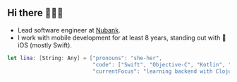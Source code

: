 ## Hi there 🙋🏽‍♀️

- Lead software engineer at <a href="https://nubank.com.br/en/">Nubank</a>.
- I work with mobile development for at least 8 years, standing out with 🍎 iOS (mostly Swift).

```swift
let lina: [String: Any] = ["pronouns": "she-her",
                           "code": ["Swift", "Objective-C", "Kotlin", "Flutter", "Clojure"],
                           "currentFocus": "learning backend with Clojure"]
                           
